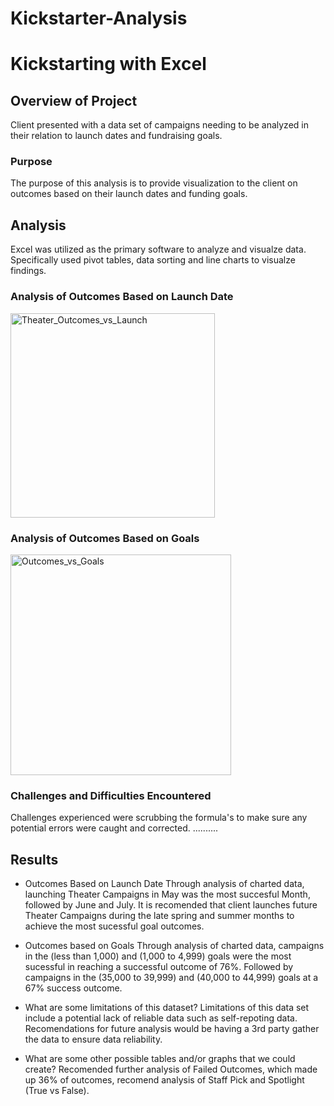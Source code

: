 # Kickstarter-Analysis
# Kickstarting with Excel

## Overview of Project
Client presented with a data set of campaigns needing to be analyzed in their relation to launch dates and fundraising goals.

### Purpose
The purpose of this analysis is to provide visualization to the client on outcomes based on their launch dates and funding goals.

## Analysis
Excel was utilized as the primary software to analyze and visualze data.  Specifically used pivot tables, data sorting and line charts to visualze findings.

### Analysis of Outcomes Based on Launch Date
<img width="327" alt="Theater_Outcomes_vs_Launch" src="https://user-images.githubusercontent.com/104927745/174410495-bd867c17-ee0b-44fe-92d2-9094d8a9cad5.png">

### Analysis of Outcomes Based on Goals
<img width="353" alt="Outcomes_vs_Goals" src="https://user-images.githubusercontent.com/104927745/174410508-bc3de830-dc6d-4dfb-8c63-8092b8a7dfd8.png">

### Challenges and Difficulties Encountered
Challenges experienced were scrubbing the formula's to make sure any potential errors were caught and corrected. 
..........

## Results
- Outcomes Based on Launch Date
Through analysis of charted data, launching Theater Campaigns in May was the most succesful Month, followed by June and July. It is recomended that client launches future Theater Campaigns during the late spring and summer months to achieve the most sucessful goal outcomes.


- Outcomes based on Goals
Through analysis of charted data, campaigns in the (less than 1,000) and (1,000 to 4,999) goals were the most sucessful in reaching a successful outcome of 76%.  Followed by campaigns in the (35,000 to 39,999) and (40,000 to 44,999) goals at a 67% success outcome.

- What are some limitations of this dataset?
Limitations of this data set include a potential lack of reliable data such as self-repoting data.  Recomendations for future analysis would be having a 3rd party gather the data to ensure data reliability.

- What are some other possible tables and/or graphs that we could create?
Recomended further analysis of Failed Outcomes, which made up 36% of outcomes, recomend analysis of Staff Pick and Spotlight (True vs False).
